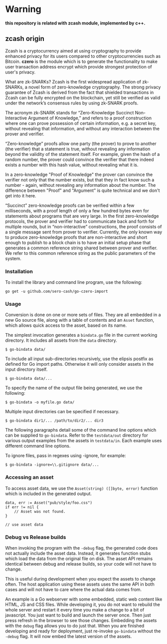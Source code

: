 # Warning

**this repository is related with zcash module, implemented by c++.**

## zcash origin

Zcash is a cryptocurrency aimed at using cryptography to provide enhanced
privacy for its users compared to other cryptocurrencies such as Bitcoin. 
**czero** is the module which is to generate the functionality to make user
transaction address encrypt which provide strongest protection of user's 
privacy.



What are zk-SNARKs?
Zcash is the first widespread application of zk-SNARKs, a novel form of zero-knowledge 
cryptography. The strong privacy guarantee of Zcash is derived from the fact that 
shielded transactions in Zcash can be fully encrypted on the blockchain, yet still be 
verified as valid under the network’s consensus rules by using zk-SNARK proofs.

The acronym zk-SNARK stands for “Zero-Knowledge Succinct Non-Interactive Argument of 
Knowledge,” and refers to a proof construction where one can prove possession of certain 
information, e.g. a secret key, without revealing that information, and without any 
interaction between the prover and verifier.

“Zero-knowledge” proofs allow one party (the prover) to prove to another (the verifier) 
that a statement is true, without revealing any information beyond the validity of the 
statement itself. For example, given the hash of a random number, the prover could convince 
the verifier that there indeed exists a number with this hash value, without revealing 
what it is.

In a zero-knowledge "Proof of Knowledge" the prover can convince the verifier not only 
that the number exists, but that they in fact know such a number - again, without revealing
any information about the number. The difference between "Proof" and "Argument" is quite 
technical and we don't get into it here.

“Succinct” zero-knowledge proofs can be verified within a few milliseconds, with a proof 
length of only a few hundred bytes even for statements about programs that are very large. 
In the first zero-knowledge protocols, the prover and verifier had to communicate back and 
forth for multiple rounds, but in “non-interactive” constructions, the proof consists of a
single message sent from prover to verifier. Currently, the only known way to produce 
zero-knowledge proofs that are non-interactive and short enough to publish to a block chain is
to have an initial setup phase that generates a common reference string shared between 
prover and verifier. We refer to this common reference string as the public parameters 
of the system.

### Installation

To install the library and command line program, use the following:

	go get -u github.com/sero-cash/go-czero-import


### Usage

Conversion is done on one or more sets of files. They are all embedded in a new
Go source file, along with a table of contents and an `Asset` function,
which allows quick access to the asset, based on its name.

The simplest invocation generates a `bindata.go` file in the current
working directory. It includes all assets from the `data` directory.

	$ go-bindata data/

To include all input sub-directories recursively, use the elipsis postfix
as defined for Go import paths. Otherwise it will only consider assets in the
input directory itself.

	$ go-bindata data/...

To specify the name of the output file being generated, we use the following:

	$ go-bindata -o myfile.go data/

Multiple input directories can be specified if necessary.

	$ go-bindata dir1/... /path/to/dir2/... dir3


The following paragraphs detail some of the command line options which can be 
supplied to `go-bindata`. Refer to the `testdata/out` directory for various
output examples from the assets in `testdata/in`. Each example uses different
command line options.

To ignore files, pass in regexes using -ignore, for example:

    $ go-bindata -ignore=\\.gitignore data/...

### Accessing an asset

To access asset data, we use the `Asset(string) ([]byte, error)` function which
is included in the generated output.

	data, err := Asset("pub/style/foo.css")
	if err != nil {
		// Asset was not found.
	}

	// use asset data


### Debug vs Release builds

When invoking the program with the `-debug` flag, the generated code does
not actually include the asset data. Instead, it generates function stubs
which load the data from the original file on disk. The asset API remains
identical between debug and release builds, so your code will not have to
change.

This is useful during development when you expect the assets to change often.
The host application using these assets uses the same API in both cases and
will not have to care where the actual data comes from.

An example is a Go webserver with some embedded, static web content like
HTML, JS and CSS files. While developing it, you do not want to rebuild the
whole server and restart it every time you make a change to a bit of
javascript. You just want to build and launch the server once. Then just press
refresh in the browser to see those changes. Embedding the assets with the
`debug` flag allows you to do just that. When you are finished developing and
ready for deployment, just re-invoke `go-bindata` without the `-debug` flag.
It will now embed the latest version of the assets.
